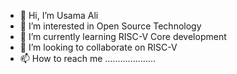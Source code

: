 - 👋 Hi, I’m Usama Ali
- 👀 I’m interested in Open Source Technology
- 🌱 I’m currently learning RISC-V Core development
- 💞️ I’m looking to collaborate on RISC-V
- 📫 How to reach me ....................

<!---
usama-ali74/usama-ali74 is a ✨ special ✨ repository because its `README.md` (this file) appears on your GitHub profile.
You can click the Preview link to take a look at your changes.
--->
